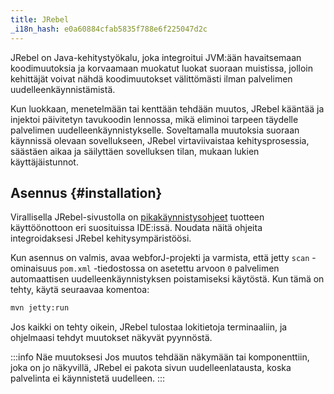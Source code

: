 ```yaml
---
title: JRebel
_i18n_hash: e0a60884cfab5835f788e6f225047d2c
---
```

JRebel on Java-kehitystyökalu, joka integroitui JVM:ään havaitsemaan koodimuutoksia ja korvaamaan muokatut luokat suoraan muistissa, jolloin kehittäjät voivat nähdä koodimuutokset välittömästi ilman palvelimen uudelleenkäynnistämistä.

Kun luokkaan, menetelmään tai kenttään tehdään muutos, JRebel kääntää ja injektoi päivitetyn tavukoodin lennossa, mikä eliminoi tarpeen täydelle palvelimen uudelleenkäynnistykselle. Soveltamalla muutoksia suoraan käynnissä olevaan sovellukseen, JRebel virtaviivaistaa kehitysprosessia, säästäen aikaa ja säilyttäen sovelluksen tilan, mukaan lukien käyttäjäistunnot.

## Asennus {#installation}

Virallisella JRebel-sivustolla on [pikakäynnistysohjeet](https://www.jrebel.com/products/jrebel/learn) tuotteen käyttöönottoon eri suosituissa IDE:issä. Noudata näitä ohjeita integroidaksesi JRebel kehitysympäristöösi.

Kun asennus on valmis, avaa webforJ-projekti ja varmista, että jetty `scan` -ominaisuus `pom.xml` -tiedostossa on asetettu arvoon `0` palvelimen automaattisen uudelleenkäynnistyksen poistamiseksi käytöstä. Kun tämä on tehty, käytä seuraavaa komentoa:

```bash
mvn jetty:run
```

Jos kaikki on tehty oikein, JRebel tulostaa lokitietoja terminaaliin, ja ohjelmaasi tehdyt muutokset näkyvät pyynnöstä.

:::info Näe muutoksesi
Jos muutos tehdään näkymään tai komponenttiin, joka on jo näkyvillä, JRebel ei pakota sivun uudelleenlatausta, koska palvelinta ei käynnistetä uudelleen.
:::
